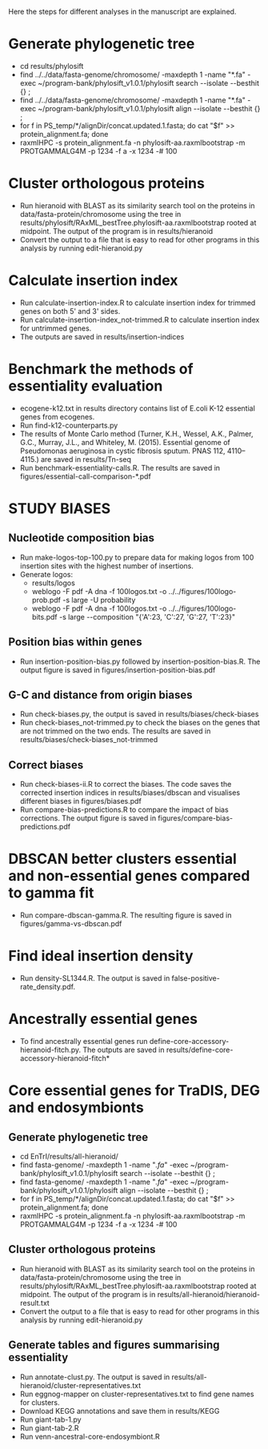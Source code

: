 Here the steps for different analyses in the manuscript are explained.
# Generate phylogenetic tree
* cd results/phylosift
* find ../../data/fasta-genome/chromosome/ -maxdepth 1 -name "*.fa" -exec ~/program-bank/phylosift_v1.0.1/phylosift search --isolate --besthit {} \;
* find ../../data/fasta-genome/chromosome/ -maxdepth 1 -name "*.fa" -exec ~/program-bank/phylosift_v1.0.1/phylosift align --isolate --besthit {} \;
* for f in PS_temp/*/alignDir/concat.updated.1.fasta; do cat "$f" >> protein_alignment.fa; done
* raxmlHPC -s protein_alignment.fa -n phylosift-aa.raxmlbootstrap -m PROTGAMMALG4M -p 1234 -f a -x 1234 -# 100
# Cluster orthologous proteins
* Run hieranoid with BLAST as its similarity search tool on the proteins in data/fasta-protein/chromosome using the tree in results/phylosift/RAxML_bestTree.phylosift-aa.raxmlbootstrap rooted at midpoint. The output of the program is in results/hieranoid
* Convert the output to a file that is easy to read for other programs in this analysis by running edit-hieranoid.py
# Calculate insertion index
* Run calculate-insertion-index.R to calculate insertion index for trimmed genes on both 5' and 3' sides.
* Run calculate-insertion-index_not-trimmed.R to calculate insertion index for untrimmed genes.
* The outputs are saved in results/insertion-indices
# Benchmark the methods of essentiality evaluation
* ecogene-k12.txt in results directory contains list of E.coli K-12 essential genes from ecogenes.
* Run find-k12-counterparts.py
* The results of Monte Carlo method (Turner, K.H., Wessel, A.K., Palmer, G.C., Murray, J.L., and Whiteley, M. (2015). Essential genome of Pseudomonas aeruginosa in cystic fibrosis sputum. PNAS 112, 4110–4115.) are saved in results/Tn-seq
* Run benchmark-essentiality-calls.R. The results are saved in figures/essential-call-comparison-*.pdf
# STUDY BIASES
## Nucleotide composition bias
* Run make-logos-top-100.py to prepare data for making logos from 100 insertion sites with the highest number of insertions.
* Generate logos:
	* results/logos
	* weblogo -F pdf -A dna -f 100logos.txt -o ../../figures/100logo-prob.pdf -s large -U probability
	* weblogo -F pdf -A dna -f 100logos.txt -o ../../figures/100logo-bits.pdf -s large --composition "{'A':23, 'C':27, 'G':27, 'T':23}"
## Position bias within genes
* Run insertion-position-bias.py followed by insertion-position-bias.R. The output figure is saved in figures/insertion-position-bias.pdf
## G-C and distance from origin biases
* Run check-biases.py, the output is saved in results/biases/check-biases
* Run check-biases_not-trimmed.py to check the biases on the genes that are not trimmed on the two ends. The results are saved in results/biases/check-biases_not-trimmed
## Correct biases
* Run check-biases-ii.R to correct the biases. The code saves the corrected insertion indices in results/biases/dbscan and visualises different biases in figures/biases.pdf
* Run compare-bias-predictions.R to compare the impact of bias corrections. The output figure is saved in figures/compare-bias-predictions.pdf
# DBSCAN better clusters essential and non-essential genes compared to gamma fit
* Run compare-dbscan-gamma.R. The resulting figure is saved in figures/gamma-vs-dbscan.pdf
# Find ideal insertion density
* Run density-SL1344.R. The output is saved in false-positive-rate_density.pdf.
# Ancestrally essential genes
* To find ancestrally essential genes run define-core-accessory-hieranoid-fitch.py. The outputs are saved in results/define-core-accessory-hieranoid-fitch*
# Core essential genes for TraDIS, DEG and endosymbionts
## Generate phylogenetic tree
* cd EnTrI/results/all-hieranoid/
* find fasta-genome/ -maxdepth 1 -name "*.fa*" -exec ~/program-bank/phylosift_v1.0.1/phylosift search --isolate --besthit {} \;
* find fasta-genome/ -maxdepth 1 -name "*.fa*" -exec ~/program-bank/phylosift_v1.0.1/phylosift align --isolate --besthit {} \;
* for f in PS_temp/*/alignDir/concat.updated.1.fasta; do cat "$f" >> protein_alignment.fa; done
* raxmlHPC -s protein_alignment.fa -n phylosift-aa.raxmlbootstrap -m PROTGAMMALG4M -p 1234 -f a -x 1234 -# 100
## Cluster orthologous proteins
* Run hieranoid with BLAST as its similarity search tool on the proteins in data/fasta-protein/chromosome using the tree in results/phylosift/RAxML_bestTree.phylosift-aa.raxmlbootstrap rooted at midpoint. The output of the program is in results/all-hieranoid/hieranoid-result.txt
* Convert the output to a file that is easy to read for other programs in this analysis by running edit-hieranoid.py
## Generate tables and figures summarising essentiality
* Run annotate-clust.py. The output is saved in results/all-hieranoid/cluster-representatives.txt
* Run eggnog-mapper on cluster-representatives.txt to find gene names for clusters.
* Download KEGG annotations and save them in results/KEGG
* Run giant-tab-1.py
* Run giant-tab-2.R
* Run venn-ancestral-core-endosymbiont.R



